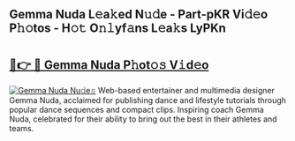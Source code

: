 ## Gemma Nuda L𝚎a𝚔ed N𝚞𝚍e - Part-pKR Vi𝚍𝚎o P𝚑𝚘tos - H𝚘𝚝 O𝚗𝚕yf𝚊ns L𝚎a𝚔s LyPKn

# <h2><a href="http://kfehzt5.oniu.top/?m=Gemma+Nuda">🔗👉 🔴 Gemma Nuda P𝚑ot𝚘𝚜 V𝚒d𝚎o</a></h2>

[![Gemma Nuda Nu𝚍e𝚜](https://i.imgur.com/0qMVB7G.gif)](http://kfehzt5.oniu.top/?m=Gemma+Nuda)
Web-based entertainer and multimedia designer Gemma Nuda, acclaimed for publishing dance and lifestyle tutorials through popular dance sequences and compact clips. Inspiring coach Gemma Nuda, celebrated for their ability to bring out the best in their athletes and teams.  
